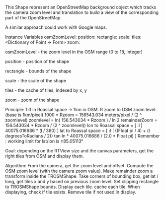 This Shape represent an OpenStreetMap background object which tracks the camera zoom level and translation to build a view of the corresponding part of the OpenStreetMap.

A similar approach could work with Google maps.

Instance Variables
	osmZoomLevel:		<Integer>
	position:		<Point>
	rectangle:	<Rectangle>
	scale:		<Point>
	tiles:		<Dictionary of Point -> Form>
	zoom:		<Point>

osmZoomLevel
	- the zoom level in the OSM range (0 to 18, integer)

position
	- position of the shape

rectangle
	- bounds of the shape

scale
	- the scale of the shape

tiles
	- the cache of tiles, indexed by x, y

zoom
	- zoom of the shape


Principle:
	1.0 in Roassal space -> 1km in OSM. 
	R zoom to OSM zoom level: (base is 1km/pixel) 
		1000 * Rzoom = 156543.034 meters/pixel / (2 ^ zoomlevel)
		zoomlevel = ln( 156.543034 * Rzoom ) / ln 2
		remainderZoom =  156.543034 * Rzoom / (2 ^ zoomlevel))
		lon to Roassal space = [ :l | 40075.016686 * (l / 360) ]
		lat to Roassal space = [ :l | ((Float pi / 4) + (l degreesToRadians / 2)) tan ln * 40075.016686 / (2.0 * Float pi) ]
		Remember : working limit for lat/lon is ±85.05113°

Goal:
	depending on the RTView size and the canvas parameters, get the right tiles from OSM and display them.

Algorithm:
	From the camera, get the zoom level and offset.
	Compute the OSM zoom level (with the camera zoom value).
	Make remainder zoom a transform inside the TROSMShape.
	Take corners of bounding box, get lat / long, get tiles x and y based on previous zoom level.
	Set clipping rectangle to TROSMShape bounds.
	Display each tile.
	cache each tile. When displaying, check if tile exists. Remove tile if not used in display.